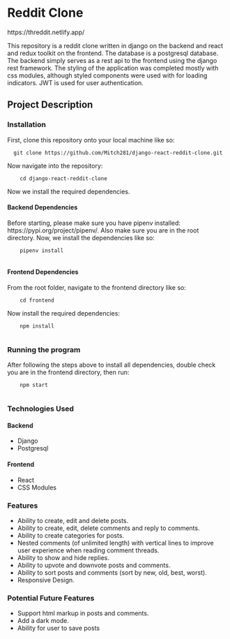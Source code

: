 <h1>Reddit Clone</h1>
https://threddit.netlify.app/
<p>
This repository is a reddit clone written in django on the backend and react and redux toolkit on the frontend. The database is a postgresql database. The backend simply serves as a rest api to the frontend using the django rest       framework. The styling of the application was completed mostly with css modules, although styled components were used with for loading indicators. JWT is used for user authentication.
</p>
<h2>Project Description</h2>
<h3>Installation</h3>
<p>
  First, clone this repository onto your local machine like so:<br />
  <code>
  git clone https://github.com/Mitch281/django-react-reddit-clone.git
  </code>
  <br />
  Now navigate into the repository:<br />
  <code>
    cd django-react-reddit-clone
  </code>
  <br />
  Now we install the required dependencies.
</p>
<h4>Backend Dependencies</h4>
<p>Before starting, please make sure you have pipenv installed: https://pypi.org/project/pipenv/. Also make sure you are in the root directory. Now, we install the dependencies like so: <br />
  <code>
    pipenv install 
  </code>
</p>
<h4>Frontend Dependencies</h4>
<p>From the root folder, navigate to the frontend directory like so:<br />
  <code>
    cd frontend
  </code>
  <br />
  Now install the required dependencies:<br />
  <code>
    npm install
  </code>
  <br />
</p>
<h3>Running the program</h3>
<p>
  After following the steps above to install all dependencies, double check you are in the frontend directory, then run: <br />
  <code>
    npm start
  </code>
  <br />
</p>
<h3>Technologies Used</h3>
<h4>Backend</h4>
<ul>
  <li>Django</li>
  <li>Postgresql</li>
</ul>
<h4>Frontend</h4>
<ul>
  <li>React</li>
  <li>CSS Modules</li>
</ul>
<h3>Features</h3>
<ul>
  <li>Ability to create, edit and delete posts.</li>
  <li>Ability to create, edit, delete comments and reply to comments.</li>
  <li>Ability to create categories for posts.</li>
  <li>Nested comments (of unlimited length) with vertical lines to improve user experience when reading comment threads.</li>
  <li>Ability to show and hide replies.</li>
  <li>Ability to upvote and downvote posts and comments.</li>
  <li>Ability to sort posts and comments (sort by new, old, best, worst).</li>
  <li>Responsive Design.</li>
</ul>
<h3>Potential Future Features</h3>
<ul>
  <li>Support html markup in posts and comments.</li>
  <li>Add a dark mode.</li>
  <li>Ability for user to save posts</li>
</ul>

